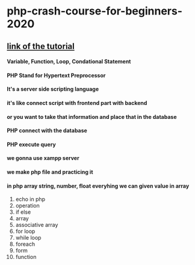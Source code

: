 # php-crash-course-for-beginners-2020
## [link of the tutorial](https://youtu.be/6mO1UA1r-6Q) 
#### Variable, Function, Loop, Condational Statement
#### PHP Stand for Hypertext Preprocessor
#### It's a server side scripting language
#### it's like connect script with frontend part with backend
#### or you want to take that information and place that  in the database
#### PHP connect with the database
#### PHP execute query
#### we gonna use xampp server
#### we make php file and practicing it
#### in php array string, number, float everyhing we can given value in array

1. echo in php
2. operation 
3. if else
4. array
5. associative array
6. for loop
7. while loop
8. foreach
9. form
10. function
